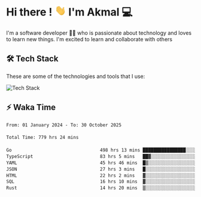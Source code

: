 # Hi there ! <img src="https://github.com/ABSphreak/ABSphreak/blob/master/gifs/Hi.gif" width="30"> I'm Akmal  💻

I'm a software developer 👨‍💻 who is passionate about technology and loves to learn new things. I'm excited to learn and collaborate with others

## 🛠️ Tech Stack

These are some of the technologies and tools that I use:

![Tech Stack](https://skillicons.dev/icons?i=typescript,nodejs,javascript,express,nest,sequelize,go,rabbitmq,python,solidity,react,vue,next,nuxtjs,webpack,vite,tailwindcss,bootstrap,css,scss,html,vercel,firebase,heroku,netlify,docker,postgresql,mongodb,redis,mysql,graphql,git,github,gitlab,vscode,figma,postman,pytorch,tensorflow,bash)

## ⚡ Waka Time
<!--START_SECTION:waka-->

```txt
From: 01 January 2024 - To: 30 October 2025

Total Time: 779 hrs 24 mins

Go                                 498 hrs 13 mins ████████████████░░░░░░░░░   63.92 %
TypeScript                         83 hrs 5 mins   ██▓░░░░░░░░░░░░░░░░░░░░░░   10.66 %
YAML                               45 hrs 46 mins  █▒░░░░░░░░░░░░░░░░░░░░░░░   05.87 %
JSON                               27 hrs 3 mins   █░░░░░░░░░░░░░░░░░░░░░░░░   03.47 %
HTML                               22 hrs 2 mins   ▓░░░░░░░░░░░░░░░░░░░░░░░░   02.83 %
SQL                                16 hrs 10 mins  ▓░░░░░░░░░░░░░░░░░░░░░░░░   02.08 %
Rust                               14 hrs 20 mins  ▒░░░░░░░░░░░░░░░░░░░░░░░░   01.84 %
```

<!--END_SECTION:waka-->


